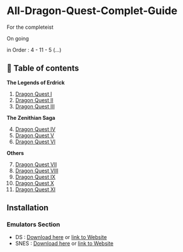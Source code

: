 # All-Dragon-Quest-Complet-Guide
For the completeist

On going

in Order : 4 - 11 - 5 (...)

## 📖 Table of contents

**The Legends of Erdrick**

1. [Dragon Quest I](All%20Games%20Guide/Dragon%20Quest%201/README.md)
2. [Dragon Quest II](All%20Games%20Guide/Dragon%20Quest%202/README.md)
3. [Dragon Quest III](All%20Games%20Guide/Dragon%20Quest%203/README.md)

**The Zenithian Saga**

4. [Dragon Quest IV](All%20Games%20Guide/Dragon%20Quest%204/README.md)
5. [Dragon Quest V](All%20Games%20Guide/Dragon%20Quest%205/README.md)
6. [Dragon Quest VI](All%20Games%20Guide/Dragon%20Quest%206/README.md)

**Others**

7. [Dragon Quest VII](All%20Games%20Guide/Dragon%20Quest%207/README.md)
8. [Dragon Quest VIII](All%20Games%20Guide/Dragon%20Quest%208/README.md)
9. [Dragon Quest IX](All%20Games%20Guide/Dragon%20Quest%209/README.md)
10. [Dragon Quest X](All%20Games%20Guide/Dragon%20Quest%2010/README.md)
11. [Dragon Quest XI](All%20Games%20Guide/Dragon%20Quest%2011/README.md)





## Installation
### Emulators Section
- DS : [Download here](https://github.com/Ellimaaac/All-Dragon-Quest-Complet-Guide/blob/main/EMUs/desmume-0.9.13-win64.zip) or [link to Website](https://desmume.org/download/)
- SNES : [Download here](https://github.com/Ellimaaac/All-Dragon-Quest-Complet-Guide/blob/main/EMUs/snes9x-1.62.3-win32-x64.zip) or [link to Website](https://www.snes9x.com/downloads.php)
